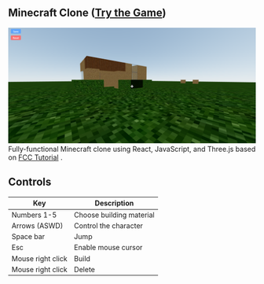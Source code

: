 ## Minecraft Clone ([Try the Game](https://mine-craft-clone.vercel.app/))

![enter image description here](public/gameplay.png)
Fully-functional Minecraft clone using React, JavaScript, and Three.js based
on [FCC Tutorial](https://www.freecodecamp.org/news/code-a-minecraft-clone-using-react-and-three-js/)
.

## Controls

| Key               | Description              |
|-------------------|--------------------------|
| Numbers 1-5       | Choose building material |
| Arrows (ASWD)     | Control the character    |
| Space bar         | Jump                     |
| Esc               | Enable mouse cursor      |
| Mouse right click | Build                    |
| Mouse right click | Delete                   |
